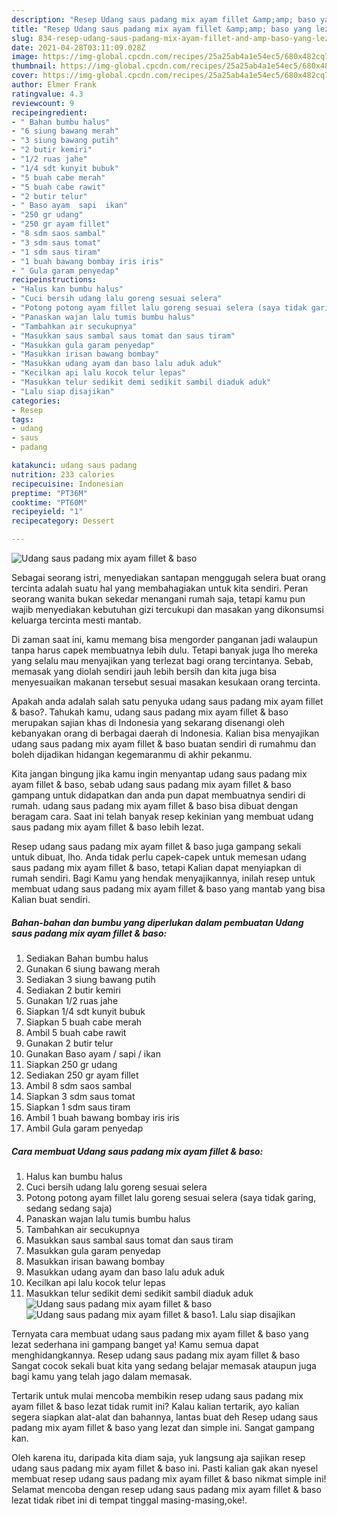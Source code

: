 ```yaml
---
description: "Resep Udang saus padang mix ayam fillet &amp;amp; baso yang lezat Untuk Jualan"
title: "Resep Udang saus padang mix ayam fillet &amp;amp; baso yang lezat Untuk Jualan"
slug: 834-resep-udang-saus-padang-mix-ayam-fillet-and-amp-baso-yang-lezat-untuk-jualan
date: 2021-04-28T03:11:09.028Z
image: https://img-global.cpcdn.com/recipes/25a25ab4a1e54ec5/680x482cq70/udang-saus-padang-mix-ayam-fillet-baso-foto-resep-utama.jpg
thumbnail: https://img-global.cpcdn.com/recipes/25a25ab4a1e54ec5/680x482cq70/udang-saus-padang-mix-ayam-fillet-baso-foto-resep-utama.jpg
cover: https://img-global.cpcdn.com/recipes/25a25ab4a1e54ec5/680x482cq70/udang-saus-padang-mix-ayam-fillet-baso-foto-resep-utama.jpg
author: Elmer Frank
ratingvalue: 4.3
reviewcount: 9
recipeingredient:
- " Bahan bumbu halus"
- "6 siung bawang merah"
- "3 siung bawang putih"
- "2 butir kemiri"
- "1/2 ruas jahe"
- "1/4 sdt kunyit bubuk"
- "5 buah cabe merah"
- "5 buah cabe rawit"
- "2 butir telur"
- " Baso ayam  sapi  ikan"
- "250 gr udang"
- "250 gr ayam fillet"
- "8 sdm saos sambal"
- "3 sdm saus tomat"
- "1 sdm saus tiram"
- "1 buah bawang bombay iris iris"
- " Gula garam penyedap"
recipeinstructions:
- "Halus kan bumbu halus"
- "Cuci bersih udang lalu goreng sesuai selera"
- "Potong potong ayam fillet lalu goreng sesuai selera (saya tidak garing, sedang sedang saja)"
- "Panaskan wajan lalu tumis bumbu halus"
- "Tambahkan air secukupnya"
- "Masukkan saus sambal saus tomat dan saus tiram"
- "Masukkan gula garam penyedap"
- "Masukkan irisan bawang bombay"
- "Masukkan udang ayam dan baso lalu aduk aduk"
- "Kecilkan api lalu kocok telur lepas"
- "Masukkan telur sedikit demi sedikit sambil diaduk aduk"
- "Lalu siap disajikan"
categories:
- Resep
tags:
- udang
- saus
- padang

katakunci: udang saus padang 
nutrition: 233 calories
recipecuisine: Indonesian
preptime: "PT36M"
cooktime: "PT60M"
recipeyield: "1"
recipecategory: Dessert

---
```



![Udang saus padang mix ayam fillet &amp; baso](https://img-global.cpcdn.com/recipes/25a25ab4a1e54ec5/680x482cq70/udang-saus-padang-mix-ayam-fillet-baso-foto-resep-utama.jpg)

Sebagai seorang istri, menyediakan santapan menggugah selera buat orang tercinta adalah suatu hal yang membahagiakan untuk kita sendiri. Peran seorang  wanita bukan sekedar menangani rumah saja, tetapi kamu pun wajib menyediakan kebutuhan gizi tercukupi dan masakan yang dikonsumsi keluarga tercinta mesti mantab.

Di zaman  saat ini, kamu memang bisa mengorder panganan jadi walaupun tanpa harus capek membuatnya lebih dulu. Tetapi banyak juga lho mereka yang selalu mau menyajikan yang terlezat bagi orang tercintanya. Sebab, memasak yang diolah sendiri jauh lebih bersih dan kita juga bisa menyesuaikan makanan tersebut sesuai masakan kesukaan orang tercinta. 



Apakah anda adalah salah satu penyuka udang saus padang mix ayam fillet &amp; baso?. Tahukah kamu, udang saus padang mix ayam fillet &amp; baso merupakan sajian khas di Indonesia yang sekarang disenangi oleh kebanyakan orang di berbagai daerah di Indonesia. Kalian bisa menyajikan udang saus padang mix ayam fillet &amp; baso buatan sendiri di rumahmu dan boleh dijadikan hidangan kegemaranmu di akhir pekanmu.

Kita jangan bingung jika kamu ingin menyantap udang saus padang mix ayam fillet &amp; baso, sebab udang saus padang mix ayam fillet &amp; baso gampang untuk didapatkan dan anda pun dapat membuatnya sendiri di rumah. udang saus padang mix ayam fillet &amp; baso bisa dibuat dengan beragam cara. Saat ini telah banyak resep kekinian yang membuat udang saus padang mix ayam fillet &amp; baso lebih lezat.

Resep udang saus padang mix ayam fillet &amp; baso juga gampang sekali untuk dibuat, lho. Anda tidak perlu capek-capek untuk memesan udang saus padang mix ayam fillet &amp; baso, tetapi Kalian dapat menyiapkan di rumah sendiri. Bagi Kamu yang hendak menyajikannya, inilah resep untuk membuat udang saus padang mix ayam fillet &amp; baso yang mantab yang bisa Kalian buat sendiri.

<!--inarticleads1-->

##### Bahan-bahan dan bumbu yang diperlukan dalam pembuatan Udang saus padang mix ayam fillet &amp; baso:

1. Sediakan  Bahan bumbu halus
1. Gunakan 6 siung bawang merah
1. Sediakan 3 siung bawang putih
1. Sediakan 2 butir kemiri
1. Gunakan 1/2 ruas jahe
1. Siapkan 1/4 sdt kunyit bubuk
1. Siapkan 5 buah cabe merah
1. Ambil 5 buah cabe rawit
1. Gunakan 2 butir telur
1. Gunakan  Baso ayam / sapi / ikan
1. Siapkan 250 gr udang
1. Sediakan 250 gr ayam fillet
1. Ambil 8 sdm saos sambal
1. Siapkan 3 sdm saus tomat
1. Siapkan 1 sdm saus tiram
1. Ambil 1 buah bawang bombay iris iris
1. Ambil  Gula garam penyedap




<!--inarticleads2-->

##### Cara membuat Udang saus padang mix ayam fillet &amp; baso:

1. Halus kan bumbu halus
1. Cuci bersih udang lalu goreng sesuai selera
1. Potong potong ayam fillet lalu goreng sesuai selera (saya tidak garing, sedang sedang saja)
1. Panaskan wajan lalu tumis bumbu halus
1. Tambahkan air secukupnya
1. Masukkan saus sambal saus tomat dan saus tiram
1. Masukkan gula garam penyedap
1. Masukkan irisan bawang bombay
1. Masukkan udang ayam dan baso lalu aduk aduk
1. Kecilkan api lalu kocok telur lepas
1. Masukkan telur sedikit demi sedikit sambil diaduk aduk
<img src="//assets-global.cpcdn.com/assets/icons/button_play-2c75c40dde080a61004c1f40b05d8f140eaff45d7e9e6481dc71c63d2e7c4909.png" alt="Udang saus padang mix ayam fillet &amp; baso"><img src="//assets-global.cpcdn.com/assets/icons/button_play-2c75c40dde080a61004c1f40b05d8f140eaff45d7e9e6481dc71c63d2e7c4909.png" alt="Udang saus padang mix ayam fillet &amp; baso">1. Lalu siap disajikan




Ternyata cara membuat udang saus padang mix ayam fillet &amp; baso yang lezat sederhana ini gampang banget ya! Kamu semua dapat menghidangkannya. Resep udang saus padang mix ayam fillet &amp; baso Sangat cocok sekali buat kita yang sedang belajar memasak ataupun juga bagi kamu yang telah jago dalam memasak.

Tertarik untuk mulai mencoba membikin resep udang saus padang mix ayam fillet &amp; baso lezat tidak rumit ini? Kalau kalian tertarik, ayo kalian segera siapkan alat-alat dan bahannya, lantas buat deh Resep udang saus padang mix ayam fillet &amp; baso yang lezat dan simple ini. Sangat gampang kan. 

Oleh karena itu, daripada kita diam saja, yuk langsung aja sajikan resep udang saus padang mix ayam fillet &amp; baso ini. Pasti kalian gak akan nyesel membuat resep udang saus padang mix ayam fillet &amp; baso nikmat simple ini! Selamat mencoba dengan resep udang saus padang mix ayam fillet &amp; baso lezat tidak ribet ini di tempat tinggal masing-masing,oke!.

